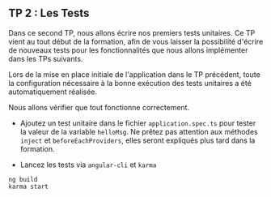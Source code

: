 ## TP 2 : Les Tests

Dans ce second TP, nous allons écrire nos premiers tests unitaires. Ce TP vient au tout début de la formation, afin de vous laisser la possibilité d'écrire de nouveaux tests pour les fonctionnalités que nous allons implémenter dans les TPs suivants.

Lors de la mise en place initiale de l'application dans le TP précédent, toute la configuration nécessaire à la bonne exécution des tests unitaires a été automatiquement réalisée.

Nous allons vérifier que tout fonctionne correctement.

- Ajoutez un test unitaire dans le fichier `application.spec.ts` pour tester la valeur de la variable `helloMsg`. Ne prêtez pas attention aux méthodes `inject` et `beforeEachProviders`, elles seront expliqués plus tard dans la formation.

- Lancez les tests via `angular-cli` et `karma`

```shell
ng build
karma start
```

